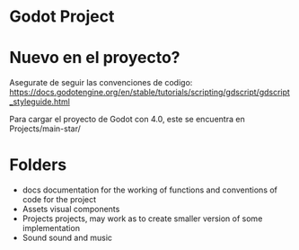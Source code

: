 # Godot Project

# Nuevo en el proyecto?
Asegurate de seguir las convenciones de codigo:
https://docs.godotengine.org/en/stable/tutorials/scripting/gdscript/gdscript_styleguide.html

Para cargar el proyecto de Godot con 4.0, este se encuentra en Projects/main-star/



# Folders
- docs
    documentation for the working of functions and conventions of code for the project
- Assets
    visual components
- Projects
    projects, may work as to create smaller version of some implementation
- Sound
    sound and music

